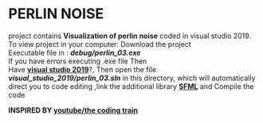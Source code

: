  # PERLIN NOISE
project contains **Visualization of perlin noise**
coded in visual studio 2019.
To view project in your computer:
Download the project  
Executable file in : **_debug/perlin_03.exe_**  
If you have errors executing .exe file Then  
Have [**visual studio 2019**](https://visualstudio.microsoft.com/downloads/)?, Then open the file **_visual_studio_2019/perlin_03.sln_** in this directory, which will automatically direct you to code editing ,link the additional library [**SFML**](https://www.youtube.com/watch?v=YfMQyOw1zik) and Compile the code  
    
 **INSPIRED BY [youtube/the coding train](https://www.youtube.com/channel/UCvjgXvBlbQiydffZU7m1_aw)**